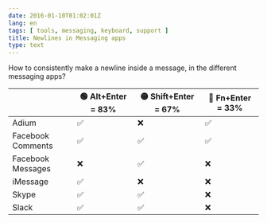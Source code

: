 ```yaml
---
date: 2016-01-10T01:02:01Z
lang: en
tags: [ tools, messaging, keyboard, support ]
title: Newlines in Messaging apps
type: text
---
```


How to consistently make a newline inside a message, in the different messaging apps?

|                   | 🟢 Alt+Enter = 83% | 🟡 Shift+Enter = 67% | 🔴 Fn+Enter = 33% |
| ----------------- | ------------------ | ------------------- | ----------------- |
| Adium             | ✅                  | ❌                   | ✅                 |
| Facebook Comments | ✅                  | ✅                   | ✅                 |
| Facebook Messages | ❌                  | ✅                   | ❌                 |
| iMessage          | ✅                  | ❌                   | ❌                 |
| Skype             | ✅                  | ✅                   | ❌                 |
| Slack             | ✅                  | ✅                   | ❌                 |
